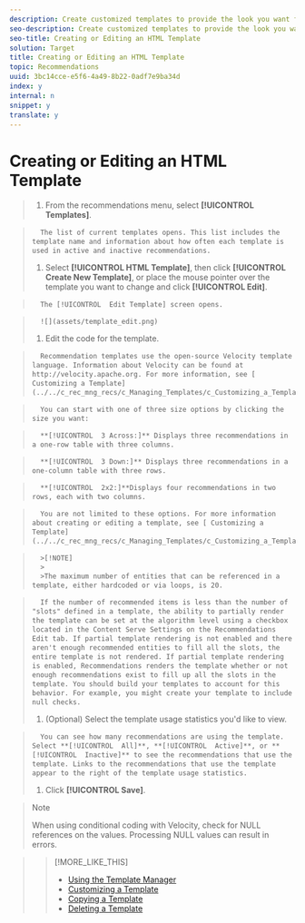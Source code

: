 ```yaml
---
description: Create customized templates to provide the look you want for your recommendations.
seo-description: Create customized templates to provide the look you want for your recommendations.
seo-title: Creating or Editing an HTML Template
solution: Target
title: Creating or Editing an HTML Template
topic: Recommendations
uuid: 3bc14cce-e5f6-4a49-8b22-0adf7e9ba34d
index: y
internal: n
snippet: y
translate: y
---
```


# Creating or Editing an HTML Template


>1. From the recommendations menu, select **[!UICONTROL  Templates]**.

>       The list of current templates opens. This list includes the template name and information about how often each template is used in active and inactive recommendations. 
>1. Select **[!UICONTROL  HTML Template]**, then click **[!UICONTROL  Create New Template]**, or place the mouse pointer over the template you want to change and click **[!UICONTROL  Edit]**.

>       The [!UICONTROL  Edit Template] screen opens. 

>       ![](assets/template_edit.png) 
>1. Edit the code for the template.

>       Recommendation templates use the open-source Velocity template language. Information about Velocity can be found at http://velocity.apache.org. For more information, see [ Customizing a Template](../../c_rec_mng_recs/c_Managing_Templates/c_Customizing_a_Template.md#concept_94F1554C3F2E4CDB9A2C3D78F10EDA59). 

>       You can start with one of three size options by clicking the size you want: 

>       **[!UICONTROL  3 Across:]** Displays three recommendations in a one-row table with three columns. 

>       **[!UICONTROL  3 Down:]** Displays three recommendations in a one-column table with three rows. 

>       **[!UICONTROL  2x2:]**Displays four recommendations in two rows, each with two columns. 

>       You are not limited to these options. For more information about creating or editing a template, see [ Customizing a Template](../../c_rec_mng_recs/c_Managing_Templates/c_Customizing_a_Template.md#concept_94F1554C3F2E4CDB9A2C3D78F10EDA59). 


>       >[!NOTE]
>       >
>       >The maximum number of entities that can be referenced in a template, either hardcoded or via loops, is 20.


>       If the number of recommended items is less than the number of "slots" defined in a template, the ability to partially render the template can be set at the algorithm level using a checkbox located in the Content Serve Settings on the Recommendations Edit tab. If partial template rendering is not enabled and there aren't enough recommended entities to fill all the slots, the entire template is not rendered. If partial template rendering is enabled, Recommendations renders the template whether or not enough recommendations exist to fill up all the slots in the template. You should build your templates to account for this behavior. For example, you might create your template to include null checks. 
>1. (Optional) Select the template usage statistics you'd like to view.

>       You can see how many recommendations are using the template. Select **[!UICONTROL  All]**, **[!UICONTROL  Active]**, or **[!UICONTROL  Inactive]** to see the recommendations that use the template. Links to the recommendations that use the template appear to the right of the template usage statistics. 
>1. Click **[!UICONTROL  Save]**.

>>[!NOTE]
>>
>>When using conditional coding with Velocity, check for NULL references on the values. Processing NULL values can result in errors.
>


>>[!MORE_LIKE_THIS]
>>
>>* [ Using the Template Manager ](t_Using_the_Template_Manager.md#task_B26F18BBA6634EEEA46D094D94E1B75C)
>>* [ Customizing a Template ](c_Customizing_a_Template.md#concept_94F1554C3F2E4CDB9A2C3D78F10EDA59)
>>* [ Copying a Template ](t_Copying_a_Template.md#task_607C9FB356094942866C443246C25DEF)
>>* [ Deleting a Template ](t_Deleting_a_Template.md#task_E31200EA7D844C039B169CB26162C292)
